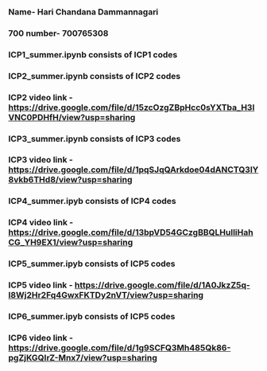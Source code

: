 ### Name- Hari Chandana Dammannagari
### 700 number- 700765308
### ICP1_summer.ipynb consists of ICP1 codes
### ICP2_summer.ipynb consists of ICP2 codes
### ICP2 video link - https://drive.google.com/file/d/15zcOzgZBpHcc0sYXTba_H3lVNC0PDHfH/view?usp=sharing
### ICP3_summer.ipynb consists of ICP3 codes
### ICP3 video link - https://drive.google.com/file/d/1pqSJqQArkdoe04dANCTQ3IY8vkb6THd8/view?usp=sharing
### ICP4_summer.ipyb consists of ICP4 codes
### ICP4 video link - https://drive.google.com/file/d/13bpVD54GCzgBBQLHulliHahCG_YH9EX1/view?usp=sharing
### ICP5_summer.ipyb consists of ICP5 codes
### ICP5 video link - https://drive.google.com/file/d/1A0JkzZ5q-I8Wj2Hr2Fq4GwxFKTDy2nVT/view?usp=sharing
### ICP6_summer.ipyb consists of ICP5 codes
### ICP6 video link - https://drive.google.com/file/d/1g9SCFQ3Mh485Qk86-pgZjKGQIrZ-Mnx7/view?usp=sharing

